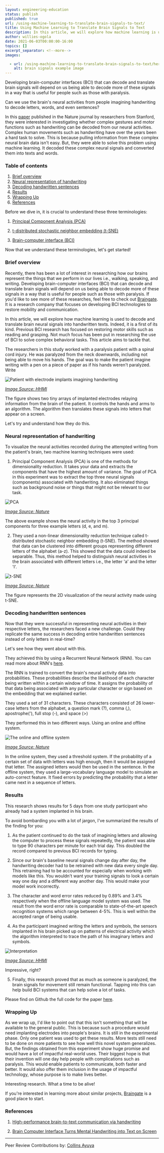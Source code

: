 ```yaml
---
layout: engineering-education
status: publish
published: true
url: /using-machine-learning-to-translate-brain-signals-to-text/
title: Using Machine Learning to Translate Brain Signals to Text
description: In this article, we will explore how machine learning is used to decode and translate brain neural signals into handwritten text.
author: willies-ogola
date: 2021-06-03T00:00:00-16:00
topics: []
excerpt_separator: <!--more-->
images:

  - url: /using-machine-learning-to-translate-brain-signals-to-text/hero.jpg
    alt: brain signals example image
---
```

Developing brain-computer interfaces (BCI) that can decode and translate brain signals will depend on us being able to decode more of these signals in a way that is useful for people such as those with paralysis.
<!--more-->

Can we use the brain's neural activities from people imagining handwriting to decode letters, words, and even sentences?

In this [paper](https://www.nature.com/articles/s41586-021-03506-2) published in the Nature journal by researchers from Stanford, they were interested in investigating whether complex gestures and motor functions such as handwriting can be decoded from our neural activities. Complex human movements such as handwriting have over the years been a hard task to solve. This is because pulling information from these complex neural brain data isn't easy. But, they were able to solve this problem using machine learning. It decoded these complex neural signals and converted them into texts and words.

### Table of contents

1. [Brief overview](#brief-overview)
2. [Neural representation of handwriting](#neural-representation-of-handwriting)
3. [Decoding handwritten sentences](#decoding-handwritten-sentences)
4. [Results](#results)
5. [Wrapping Up](#wrapping-up)
6. [References](#references)

Before we dive in, it is crucial to understand these three terminologies:

1. [Principal Component Analysis (PCA)](https://en.wikipedia.org/wiki/Principal_component_analysis) 

2. [t-distributed stochastic neighbor embedding (t-SNE)](https://en.wikipedia.org/wiki/T-distributed_stochastic_neighbor_embedding) 

3. [Brain-computer interface (BCI)](https://en.wikipedia.org/wiki/Brain%E2%80%93computer_interface) 

Now that we understand these terminologies, let's get started!

### Brief overview

Recently, there has been a lot of interest in researching how our brains represent the things that we perform in our lives i.e., walking, speaking, and writing. Developing brain-computer interfaces (BCI) that can decode and translate brain signals will depend on us being able to decode more of these signals in a way that is useful for people such as those with paralysis. If you'd like to see more of these researches, feel free to check out [Braingate](https://www.braingate.org/). It is a research company that focuses on developing BCI technologies to restore mobility and communication.

In this article, we will explore how machine learning is used to decode and translate brain neural signals into handwritten texts. Indeed, it is a first of its kind. Previous BCI research has focused on restoring motor skills such as reading and grasping. Not much focus has been put in researching the use of BCI to solve complex behavioral tasks. This article aims to tackle that. 

The researchers in this study worked with a paralysis patient with a spinal cord injury. He was paralyzed from the neck downwards, including not being able to move his hands. The goal was to make the patient imagine writing with a pen on a piece of paper as if his hands weren't paralyzed. 
Write

![Patient with electrode implants imagining handwriting](/engineering-education/using-machine-learning-to-translate-brain-signals-to-text/electrode-implants.PNG)

*[Image Source: HHMI](https://www.hhmi.org/news/brain-computer-interface-turns-mental-handwriting-into-text-on-screen)*

The figure shows two tiny arrays of implanted electrodes relaying information from the brain of the patient. It controls the hands and arms to an algorithm. The algorithm then translates these signals into letters that appear on a screen.

Let's try and understand how they do this.

### Neural representation of handwriting

To visualize the neural activities recorded during the attempted writing from the patient's brain, two machine learning techniques were used:

1. Principal Component Analysis (PCA) is one of the methods for dimensionality reduction. It takes your data and extracts the components that have the highest amount of variance. The goal of PCA in this experiment was to extract the top three neural signals (components) associated with handwriting. It also eliminated things such as background noise or things that might not be relevant to our task.

![PCA](/engineering-education/using-machine-learning-to-translate-brain-signals-to-text/pca.PNG)

*[Image Source: Nature](https://www.nature.com/articles/s41586-021-03506-2)*

The above example shows the neural activity in the top 3 principal components for three example letters (d, e, and m).

2. They used a non-linear dimensionality reduction technique called t-distributed stochastic neighbor embedding (t-SNE). The method showed that data can be clustered into different groups representing different letters of the alphabet (a-z). This showed that the data could indeed be separable. Thus, this method helped to distinguish neural activities in the brain associated with different letters i.e., the letter 'a' and the letter 'l'.

![t-SNE](/engineering-education/using-machine-learning-to-translate-brain-signals-to-text/t-sne.PNG)

*[Image Source: Nature](https://www.nature.com/articles/s41586-021-03506-2)*

The figure represents the 2D visualization of the neural activity made using t-SNE. 

### Decoding handwritten sentences

Now that they were successful in representing neural activities in their respective letters, the researchers faced a new challenge. Could they replicate the same success in decoding entire handwritten sentences instead of only letters in real-time?

Let's see how they went about with this.

They achieved this by using a Recurrent Neural Network (RNN). You can read more about RNN's [here](https://en.wikipedia.org/wiki/Recurrent_neural_network).

The RNN is trained to convert the brain's neural activity data into probabilities. These probabilities describe the likelihood of each character being written within a certain window of time. It assigns the probability of that data being associated with any particular character or sign based on the embedding that we explained earlier. 

They used a set of 31 characters. These characters consisted of 26 lower-case letters from the alphabet, a question mark (?), comma (,), apostrophe('), full stop (-), and space (>)

They performed this in two different ways. Using an online and offline system.

![The online and offline system](/engineering-education/using-machine-learning-to-translate-brain-signals-to-text/online-offline-system.PNG)

*[Image Source: Nature](https://www.nature.com/articles/s41586-021-03506-2)*

In the online system, they used a threshold system. If the probability of a certain set of data with letters was high enough, then it would be assigned that letter. The assigned letters would then be used in the sentence.
In the offline system, they used a large-vocabulary language model to simulate an auto-correct feature. It fixed errors by predicting the probability that a letter came next in a sequence of letters. 

### Results

This research shows results for 5 days from one study participant who already had a system implanted in his brain.

To avoid bombarding you with a lot of jargon, I've summarized the results of the finding for you:

1. As the patient continued to do the task of imagining letters and allowing the computer to process these signals repeatedly, the patient was able to type 90 characters per minute for each trial day. This doubled the record compared to previous BCI records for typing. 

2. Since our brain's baseline neural signals change day after day, the handwriting decoder had to be retrained with new data every single day. This retraining had to be accounted for especially when working with models like this. You wouldn't want your training signals to look a certain way one day and a different way another day. This would make your model work incorrectly.

3. The character and word error rates reduced by 0.89% and 3.4% respectively when the offline language model system was used. The result from the word error rate is comparable to state-of-the-art speech recognition systems which range between 4-5%. This is well within the accepted range of being usable.

4. As the participant imagined writing the letters and symbols, the sensors implanted in his brain picked up on patterns of electrical activity which the algorithm interpreted to trace the path of his imaginary letters and symbols. 

![Interpretation](/engineering-education/using-machine-learning-to-translate-brain-signals-to-text/interpretation.PNG)

*[Image Source: HHMI](https://www.hhmi.org/news/brain-computer-interface-turns-mental-handwriting-into-text-on-screen)*

Impressive, right?

5. Finally, this research proved that as much as someone is paralyzed, the brain signals for movement still remain functional. Tapping into this can help build BCI systems that can help solve a lot of tasks.

Please find on Github the full code for the paper [here](https://github.com/fwillett/handwritingBCI).

### Wrapping Up

As we wrap up, I'd like to point out that this isn't something that will be available to the general public. This is because such a procedure would need implanting electrodes into people's brains. It is still in the experimental phase. Only one patient was used to get these results. More tests still need to be done on more patients to see how well this novel system generalizes. But, the findings obtained from this experiment show huge promise and would have a lot of impactful real-world uses. Their biggest hope is that their invention will one day help people with complications such as paralysis. This would enable patients to communicate, both faster and better. It would also offer them inclusion in the usage of impactful technology, whose purpose is to make lives better.

Interesting research. What a time to be alive!

If you're interested in learning more about similar projects, [Braingate](https://www.braingate.org/) is a good place to start.

### References

1. [High-performance brain-to-text communication via handwriting](https://www.nature.com/articles/s41586-021-03506-2)

2. [Brain Computer Interface Turns Mental Handwriting into Text on Screen](https://www.hhmi.org/news/brain-computer-interface-turns-mental-handwriting-into-text-on-screen)

---
Peer Review Contributions by: [Collins Ayuya](https://www.section.io/engineering-education/authors/collins-ayuya/)
